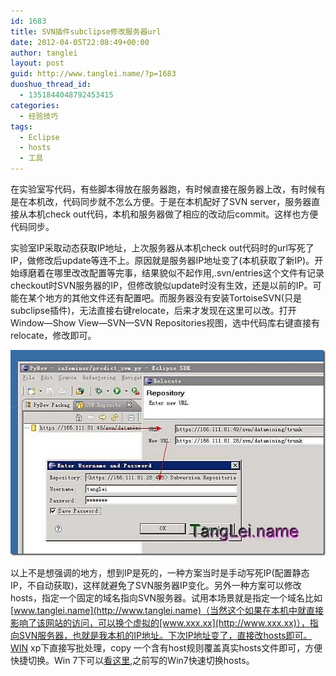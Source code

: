 ```yaml
---
id: 1683
title: SVN插件subclipse修改服务器url
date: 2012-04-05T22:08:49+00:00
author: tanglei
layout: post
guid: http://www.tanglei.name/?p=1683
duoshuo_thread_id:
  - 1351844048792453415
categories:
  - 经验技巧
tags:
  - Eclipse
  - hosts
  - 工具
---
```

在实验室写代码，有些脚本得放在服务器跑，有时候直接在服务器上改，有时候有是在本机改，代码同步就不怎么方便。于是在本机配好了SVN server，服务器直接从本机check out代码，本机和服务器做了相应的改动后commit。这样也方便代码同步。

实验室IP采取动态获取IP地址，上次服务器从本机check out代码时的url写死了IP，做修改后update等连不上。原因就是服务器IP地址变了(本机获取了新IP)。开始琢磨着在哪里改改配置等完事，结果貌似不起作用,.svn/entries这个文件有记录checkout时SVN服务器的IP，但修改貌似update时没有生效，还是以前的IP。可能在某个地方的其他文件还有配置吧。而服务器没有安装TortoiseSVN(只是subclipse插件)，无法直接右键relocate，后来才发现在这里可以改。打开Window—Show View—SVN—SVN Repositories视图，选中代码库右键直接有relocate，修改即可。

[<img title="subclipse修改服务器URL" border="0" alt="subclipse修改服务器URL" src="/wp-content/uploads/2012/04/subclipseURL1_thumb.jpg"  />](/wp-content/uploads/2012/04/subclipseURL1.jpg) 

以上不是想强调的地方，想到IP是死的，一种方案当时是手动写死IP(配置静态IP，不自动获取)，这样就避免了SVN服务器IP变化。另外一种方案可以修改hosts，指定一个固定的域名指向SVN服务器。试用本场景就是指定一个域名比如[www.tanglei.name](http://www.tanglei.name)（当然这个如果在本机中就直接影响了该网站的访问，可以换个虚拟的[www.xxx.xx](http://www.xxx.xx)），指向SVN服务器，也就是我本机的IP地址。下次IP地址变了，直接改hosts即可。WIN xp下直接写批处理，copy 一个含有host规则覆盖真实hosts文件即可，方便快捷切换。Win 7下可以<a href="/blog/switch-hosts-quickly-in-win7.html" target="_blank">看这里</a>,之前写的Win7快速切换hosts。
